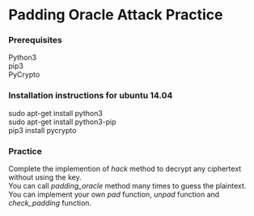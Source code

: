 # Padding Oracle Attack Practice

### Prerequisites
Python3  
pip3  
PyCrypto  

### Installation instructions for ubuntu 14.04
sudo apt-get install python3  
sudo apt-get install python3-pip  
pip3 install pycrypto  

### Practice
Complete the implemention of *hack* method to decrypt any ciphertext without using the key.  
You can call *padding_oracle* method many times to guess the plaintext.  
You can implement your own *pad* function, *unpad* function and *check_padding* function.    

